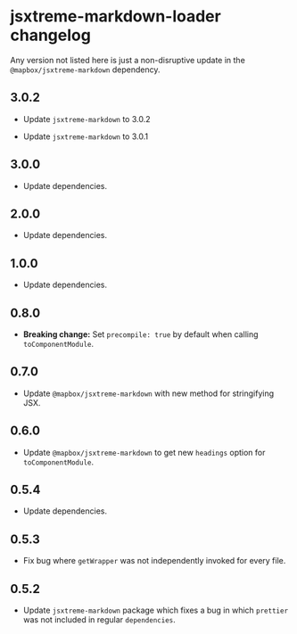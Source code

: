 # jsxtreme-markdown-loader changelog

Any version not listed here is just a non-disruptive update in the `@mapbox/jsxtreme-markdown` dependency.

## 3.0.2

- Update `jsxtreme-markdown` to 3.0.2

- Update `jsxtreme-markdown` to 3.0.1

## 3.0.0

- Update dependencies.

## 2.0.0

- Update dependencies.

## 1.0.0

- Update dependencies.

## 0.8.0

- **Breaking change:** Set `precompile: true` by default when calling `toComponentModule`.

## 0.7.0

- Update `@mapbox/jsxtreme-markdown` with new method for stringifying JSX.

## 0.6.0

- Update `@mapbox/jsxtreme-markdown` to get new `headings` option for `toComponentModule`.

## 0.5.4

- Update dependencies.

## 0.5.3

- Fix bug where `getWrapper` was not independently invoked for every file.

## 0.5.2

- Update `jsxtreme-markdown` package which fixes a bug in which `prettier` was not included in regular `dependencies`.
